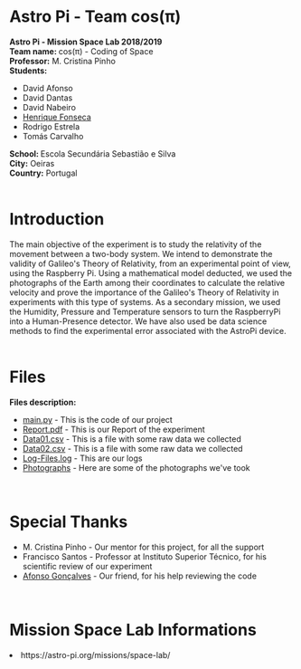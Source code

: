 # Astro Pi - Team cos(π)

<b> Astro Pi - Mission Space Lab 2018/2019 </b> <br>
<b> Team name: </b> cos(π) - Coding of Space <br>
<b> Professor:</b> M. Cristina Pinho <br>
<b> Students:</b> <br>
<ul>
<li> David Afonso <br>
<li> David Dantas <br>
<li> David Nabeiro <br>
<li> <a href="https://github.com/henrique-efonseca"> Henrique Fonseca </a> <br>
<li> Rodrigo Estrela <br>
<li> Tomás Carvalho<br>
</ul>
<b> School: </b> Escola Secundária Sebastião e Silva<br>
<b> City:</b> Oeiras <br>
<b> Country:</b> Portugal <br>
<br>


# Introduction
The main objective of the experiment is to study the relativity of the movement between a two-body system. We intend to demonstrate the validity of Galileo's Theory of Relativity, from an experimental point of view, using the Raspberry Pi. Using a mathematical model deducted, we used the photographs of the Earth among their coordinates to calculate the relative velocity and prove the importance of the Galileo's Theory of Relativity in experiments with this type of systems.  As a secondary mission, we used the Humidity, Pressure and Temperature sensors to turn the RaspberryPi into a Human-Presence detector. We have also used be data science methods to find the experimental error associated with the AstroPi device.
<br>
<br>

 



# Files   
 <b> Files description: </b> <br>
  <ul>
    <li> <a href="https://github.com/henrique-efonseca/AstroPi/blob/master/main.py"> main.py</a> - This is the code of our project <br>
 <li> <a href="https://github.com/henrique-efonseca/AstroPi/blob/master/Report.pdf"> Report.pdf</a> - This is our Report of the experiment <br>
    <li> <a href="https://github.com/henrique-efonseca/AstroPi/blob/master/Data01.csv"> Data01.csv</a> - This is a file with some raw data we collected  <br>
    <li> <a href="https://github.com/henrique-efonseca/AstroPi/blob/master/Data02.csv"> Data02.csv</a> - This is a file with some raw data we collected   <br>
    <li> <a href="https://github.com/henrique-efonseca/AstroPi/blob/master/Log-Files.log"> Log-Files.log</a> - This are our logs  <br>
    <li> <a href="https://github.com/henrique-efonseca/AstroPi/tree/master/Photographs"> Photographs</a> - Here are some of the photographs we've took  <br>  
   </ul>
   <br>
   
   
# Special Thanks </b> <br>
  <ul>
    <li> M. Cristina Pinho - Our mentor for this project, for all the support<br>
    <li> Francisco Santos - Professor at Instituto Superior Técnico, for his scientific review of our experiment <br>
    <li> <a href="https://github.com/afonsocrg">Afonso Gonçalves</a> - Our friend, for his help reviewing the code    <br>
 </ul>
   <br>
   

# Mission Space Lab Informations
<li> https://astro-pi.org/missions/space-lab/ </li>



